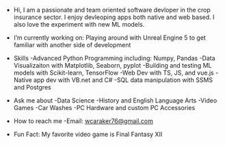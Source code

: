 - Hi, I am a passionate and team oriented software devloper in the crop insurance sector. I enjoy devleoping apps both native and web based. I also love the experiment with new ML models. 

- I’m currently working on: 
    Playing around with Unreal Engine 5 to get familiar with another side of development

- Skills
    -Advanced Python Programming including: Numpy, Pandas
    -Data Visualizaiton with Matplotlib, Seaborn, pyplot
    -Building and testing ML models with Scikit-learn, TensorFlow
    -Web Dev with TS, JS, and vue.js
    -Native app dev with VB.net and C#
    -SQL data manipulation with SSMS and Postgres
 
 - Ask me about
    -Data Science
    -History and English Language Arts
    -Video Games
    -Car Washes
    -PC Hardware and custom PC Accessories
  
  - How to reach me
      -Email: wcaraker76@gmail.com
   
   - Fun Fact: My favorite video game is Final Fantasy XII
    
    
    

<!---
wcaraker76/wcaraker76 is a ✨ special ✨ repository because its `README.md` (this file) appears on your GitHub profile.
You can click the Preview link to take a look at your changes.
--->

